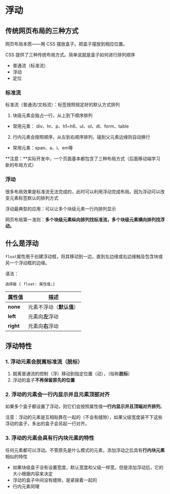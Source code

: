# 浮动



## 传统网页布局的三种方式

网页布局本质——用 CSS 摆放盒子。把盒子摆放到相应位置。

CSS 提供了三种传统布局方式。简单说就是盒子如何进行排列顺序

- 普通流（标准流）
- 浮动
- 定位



### 标准流

标准流（普通流/文档流）：标签按照规定好的默认方式排列

1. 块级元素会独占一行，从上到下顺序排列

- 常用元素： div、hr、p、h1~h6、ul、ol、dl、form、table



2. 行内元素会按照顺序，从左到右顺序排列，碰到父元素边缘则自动换行

- 常用元素：span、a、i、em等



**注意：**实际开发中，一个页面基本都包含了三种布局方式（后面移动端学习新的布局方式）



### 浮动

很多布局效果是标准流无法完成的，此时可以利用浮动完成布局。因为浮动可以改变元素标签默认的排列方式

浮动最典型的应用：可以让多个块级元素一行内排列显示



网页布局第一准则：**多个块级元素纵向排列找标准流，多个块级元素横向排列找浮动。**



## 什么是浮动



`float`属性用于创建浮动框，将其移动到一边，直到左边缘或右边缘触及包含块或另一个浮动框的边缘。



语法：

```
选择器 { float: 属性值;}
```

| 属性值    | 描述                     |
| --------- | ------------------------ |
| **none**  | 元素不浮动（**默认值**） |
| **left**  | 元素向**左**浮动         |
| **right** | 元素向**右**浮动         |



## 浮动特性

### 1. 浮动元素会脱离标准流（脱标）

1. 脱离普通流的控制（浮）移动到指定位置（动），（俗称**脱标**）
2. 浮动的盒子**不再保留原先的位置**



### 2. 浮动的元素会一行内显示并且元素顶部对齐

如果多个盒子都设置了浮动，则它们会按照属性值**一行内显示并且顶端对齐排列**。



注意：浮动的元素是互相贴靠在一起的（不会有缝隙），如果父级宽度装不下这些浮动的盒子，多出的盒子会另起一行对齐。



### 3. 浮动的元素会具有行内块元素的特性

任何元素都可以浮动。不管原先是什么模式的元素，添加浮动之后具有**行内块元素**相似的特性

- 如果块级盒子没有设置宽度，默认宽度和父级一样宽，但是添加浮动后，它的大小根据内容来决定
- 浮动的盒子中间没有缝隙，是紧挨着一起的
- 行内元素同理